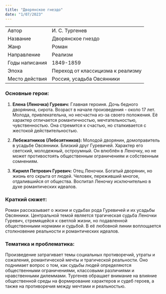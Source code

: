 ```yaml
---
title: "Дворянское гнездо"
date: "1/07/2023"
---
```


|                |                                   |
| -------------- | --------------------------------- |
| Автор          | И. С. Тургенев                    |
| Название       | Дворянское гнездо                 |
| Жанр           | Роман                             |
| Направление    | Реализм                           |
| Годы написания | 1849-1859                         |
| Эпоха          | Переход от классицизма к реализму |
| Место действия | Россия, усадьба Овсянники         |

### Основные герои:

1. **Елена (Леночка) Гуревич:** Главная героиня. Дочь бедного дворянина, сирота. Возраст в начале произведения - около 17 лет. Молода, привлекательна, но несчастна из-за своего положения. Её характер отличается романтичностью, мечтательностью, чувственностью. Она стремится к счастью, но сталкивается с жестокой действительностью.

2. **Лебежатников (Лебезятников):** Молодой дворянин, домоправитель в усадьбе Овсянники. Близкий друг Гуревичей. Характер его светский, молодежный, остроумный. Он влюблён в Леночку, но не может противостоять общественным ограничениям и собственным сомнениям.

3. **Кирилл Петрович Гуревич:** Отец Леночки. Богатый дворянин, но жизнь его скрыта от людей. Человек, переживший многое, отдалившийся от общества. Воспитал Леночку исключительно в духе романтических идеалов.

### Краткий сюжет:

Роман рассказывает о жизни и судьбах рода Гуревичей и их усадьбы Овсянники. Центральной темой является трагическая судьба Леночки Гуревич, стремящейся к светлой жизни, но подавленной общественными нормами и судьбой. В её любовной линии воплощается столкновение реальности и романтических идеалов.

### Тематика и проблематика:

Произведение затрагивает темы социальных противоречий, утраты и сожаления, романтической мечты и трагической реальности. Оно поднимает вопрос о том, как судьбы людей определяются общественными ограничениями, классовыми различиями и нравственными дилеммами. Тургенев обращает внимание на влияние общественной среды на формирование характеров и судеб героев, а также на противоречия между мечтами и реальностью.
